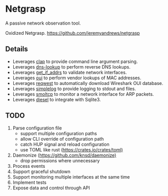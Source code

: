 # Netgrasp

A passive network observation tool.

Oxidized Netgrasp.
<https://github.com/jeremyandrews/netgrasp>

## Details

* Leverages [clap](https://lib.rs/crates/clap) to provide command line argument parsing.
* Leverages [dns-lookup](https://crates.io/crates/dns-lookup/) to perform reverse DNS lookups.
* Leverages [get_if_addrs](https://lib.rs/crates/get_if_addrs) to validate network interfaces.
* Leverages [oui](https://crates.io/crates/oui) to perform vendor lookups of MAC addresses.
* Leverages [reqwest](https://crates.io/crates/reqwest) to automatically download Wireshark OUI database.
* Leverages [simplelog](https://lib.rs/crates/simplelog) to provide logging to stdout and files.
* Leverages [smoltcp](https://lib.rs/crates/smoltcp) to monitor a network interface for ARP packets.
* Leverages [diesel](https://crates.io/crates/diesel) to integrate with Sqlite3.

## TODO

1. Parse configuration file
    * support multiple configuration paths
    * allow CLI override of configuration path
    * catch HUP signal and reload configuration
    * use TOML like rust (<https://crates.io/crates/toml)>
1. Daemonize (<https://github.com/knsd/daemonize)>
    * drop permissions where unnecessary
1. Process events
1. Support graceful shutdown
1. Support monitoring multiple interfaces at the same time
1. Implement tests
1. Expose data and control through API
